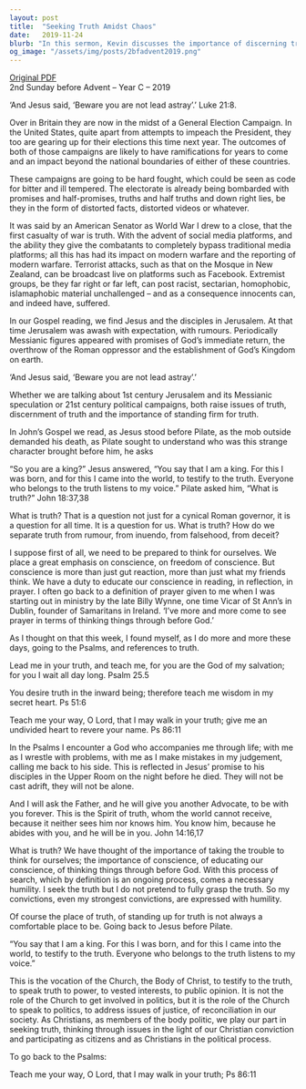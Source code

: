 ```yaml
---
layout: post
title:  "Seeking Truth Amidst Chaos"
date:   2019-11-24
blurb: "In this sermon, Kevin discusses the importance of discerning truth amidst the chaos of political campaigns and social media. Drawing parallels between the 1st century Jerusalem and the 21st century, he emphasizes the need for critical thinking, educating our conscience, and standing firm for truth. He also highlights the role of the Church in testifying to the truth and addressing issues of justice and reconciliation."
og_image: "/assets/img/posts/2bfadvent2019.png"
---
```

[Original PDF](/assets/pdf/2bfadvent2019.pdf)    
2nd Sunday before Advent – Year C – 2019

‘And Jesus said, ‘Beware you are not lead astray’.’ Luke 21:8.

Over in Britain they are now in the midst of a General Election Campaign. In the United States, quite apart from attempts to impeach the President, they too are gearing up for their elections this time next year. The outcomes of both of those campaigns are likely to have ramifications for years to come and an impact beyond the national boundaries of either of these countries.

These campaigns are going to be hard fought, which could be seen as code for bitter and ill tempered. The electorate is already being bombarded with promises and half-promises, truths and half truths and down right lies, be they in the form of distorted facts, distorted videos or whatever.

It was said by an American Senator as World War I drew to a close, that the first casualty of war is truth. With the advent of social media platforms, and the ability they give the combatants to completely bypass traditional media platforms; all this has had its impact on modern warfare and the reporting of modern warfare. Terrorist attacks, such as that on the Mosque in New Zealand, can be broadcast live on platforms such as Facebook. Extremist groups, be they far right or far left, can post racist, sectarian, homophobic, islamaphobic material unchallenged – and as a consequence innocents can, and indeed have, suffered.

In our Gospel reading, we find Jesus and the disciples in Jerusalem. At that time Jerusalem was awash with expectation, with rumours. Periodically Messianic figures appeared with promises of God’s immediate return, the overthrow of the Roman oppressor and the establishment of God’s Kingdom on earth.

‘And Jesus said, ‘Beware you are not lead astray’.’

Whether we are talking about 1st century Jerusalem and its Messianic speculation or 21st century political campaigns, both raise issues of truth, discernment of truth and the importance of standing firm for truth.

In John’s Gospel we read, as Jesus stood before Pilate, as the mob outside demanded his death, as Pilate sought to understand who was this strange character brought before him, he asks

“So you are a king?” Jesus answered, “You say that I am a king. For this I was born, and for this I came into the world, to testify to the truth. Everyone who belongs to the truth listens to my voice.” Pilate asked him, “What is truth?” John 18:37,38

What is truth? That is a question not just for a cynical Roman governor, it is a question for all time. It is a question for us. What is truth? How do we separate truth from rumour, from inuendo, from falsehood, from deceit?

I suppose first of all, we need to be prepared to think for ourselves. We place a great emphasis on conscience, on freedom of conscience. But conscience is more than just gut reaction, more than just what my friends think. We have a duty to educate our conscience in reading, in reflection, in prayer. I often go back to a definition of prayer given to me when I was starting out in ministry by the late Billy Wynne, one time Vicar of St Ann’s in Dublin, founder of Samaritans in Ireland. ‘I’ve more and more come to see prayer in terms of thinking things through before God.’

As I thought on that this week, I found myself, as I do more and more these days, going to the Psalms, and references to truth.

Lead me in your truth, and teach me,
for you are the God of my salvation;
for you I wait all day long. Psalm 25.5

You desire truth in the inward being;
therefore teach me wisdom in my secret heart. Ps 51:6

Teach me your way, O Lord,
that I may walk in your truth;
give me an undivided heart to revere your name. Ps 86:11

In the Psalms I encounter a God who accompanies me through life; with me as I wrestle with problems, with me as I make mistakes in my judgement, calling me back to his side. This is reflected in Jesus’ promise to his disciples in the Upper Room on the night before he died. They will not be cast adrift, they will not be alone.

And I will ask the Father, and he will give you another Advocate, to be with you forever. This is the Spirit of truth, whom the world cannot receive, because it neither sees him nor knows him. You know him, because he abides with you, and he will be in you. John 14:16,17

What is truth? We have thought of the importance of taking the trouble to think for ourselves; the importance of conscience, of educating our conscience, of thinking things through before God. With this process of search, which by definition is an ongoing process, comes a necessary humility. I seek the truth but I do not pretend to fully grasp the truth. So my convictions, even my strongest convictions, are expressed with humility.

Of course the place of truth, of standing up for truth is not always a comfortable place to be. Going back to Jesus before Pilate.

“You say that I am a king. For this I was born, and for this I came into the world, to testify to the truth. Everyone who belongs to the truth listens to my voice.”

This is the vocation of the Church, the Body of Christ, to testify to the truth, to speak truth to power, to vested interests, to public opinion. It is not the role of the Church to get involved in politics, but it is the role of the Church to speak to politics, to address issues of justice, of reconciliation in our society. As Christians, as members of the body politic, we play our part in seeking truth, thinking through issues in the light of our Christian conviction and participating as citizens and as Christians in the political process.

To go back to the Psalms:

Teach me your way, O Lord,
that I may walk in your truth; Ps 86:11
